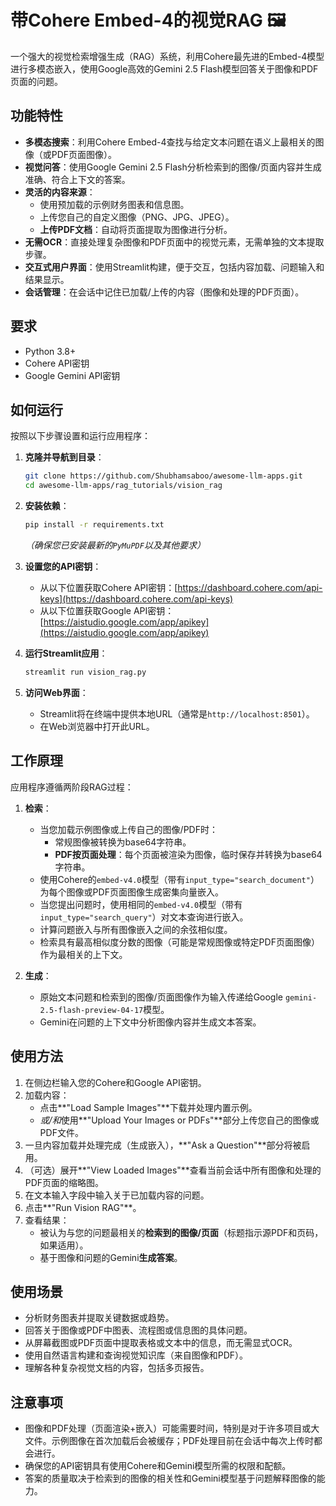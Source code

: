 # 带Cohere Embed-4的视觉RAG 🖼️

一个强大的视觉检索增强生成（RAG）系统，利用Cohere最先进的Embed-4模型进行多模态嵌入，使用Google高效的Gemini 2.5 Flash模型回答关于图像和PDF页面的问题。

## 功能特性

- **多模态搜索**：利用Cohere Embed-4查找与给定文本问题在语义上最相关的图像（或PDF页面图像）。
- **视觉问答**：使用Google Gemini 2.5 Flash分析检索到的图像/页面内容并生成准确、符合上下文的答案。
- **灵活的内容来源**：
    - 使用预加载的示例财务图表和信息图。
    - 上传您自己的自定义图像（PNG、JPG、JPEG）。
    - **上传PDF文档**：自动将页面提取为图像进行分析。
- **无需OCR**：直接处理复杂图像和PDF页面中的视觉元素，无需单独的文本提取步骤。
- **交互式用户界面**：使用Streamlit构建，便于交互，包括内容加载、问题输入和结果显示。
- **会话管理**：在会话中记住已加载/上传的内容（图像和处理的PDF页面）。

## 要求

- Python 3.8+
- Cohere API密钥
- Google Gemini API密钥

## 如何运行

按照以下步骤设置和运行应用程序：

1.  **克隆并导航到目录**：
    ```bash
    git clone https://github.com/Shubhamsaboo/awesome-llm-apps.git
    cd awesome-llm-apps/rag_tutorials/vision_rag
    ```

2.  **安装依赖**：
    ```bash
    pip install -r requirements.txt
    ```
    *（确保您已安装最新的`PyMuPDF`以及其他要求）*

3.  **设置您的API密钥**：
    - 从以下位置获取Cohere API密钥：[https://dashboard.cohere.com/api-keys](https://dashboard.cohere.com/api-keys)
    - 从以下位置获取Google API密钥：[https://aistudio.google.com/app/apikey](https://aistudio.google.com/app/apikey)

4.  **运行Streamlit应用**：
    ```bash
    streamlit run vision_rag.py
    ```

5.  **访问Web界面**：
    - Streamlit将在终端中提供本地URL（通常是`http://localhost:8501`）。
    - 在Web浏览器中打开此URL。

## 工作原理

应用程序遵循两阶段RAG过程：

1.  **检索**：
    - 当您加载示例图像或上传自己的图像/PDF时：
        - 常规图像被转换为base64字符串。
        - **PDF按页面处理**：每个页面被渲染为图像，临时保存并转换为base64字符串。
    - 使用Cohere的`embed-v4.0`模型（带有`input_type="search_document"`）为每个图像或PDF页面图像生成密集向量嵌入。
    - 当您提出问题时，使用相同的`embed-v4.0`模型（带有`input_type="search_query"`）对文本查询进行嵌入。
    - 计算问题嵌入与所有图像嵌入之间的余弦相似度。
    - 检索具有最高相似度分数的图像（可能是常规图像或特定PDF页面图像）作为最相关的上下文。

2.  **生成**：
    - 原始文本问题和检索到的图像/页面图像作为输入传递给Google `gemini-2.5-flash-preview-04-17`模型。
    - Gemini在问题的上下文中分析图像内容并生成文本答案。

## 使用方法

1.  在侧边栏输入您的Cohere和Google API密钥。
2.  加载内容：
    - 点击**"Load Sample Images"**下载并处理内置示例。
    - *或/和*使用**"Upload Your Images or PDFs"**部分上传您自己的图像或PDF文件。
3.  一旦内容加载并处理完成（生成嵌入），**"Ask a Question"**部分将被启用。
4.  （可选）展开**"View Loaded Images"**查看当前会话中所有图像和处理的PDF页面的缩略图。
5.  在文本输入字段中输入关于已加载内容的问题。
6.  点击**"Run Vision RAG"**。
7.  查看结果：
    - 被认为与您的问题最相关的**检索到的图像/页面**（标题指示源PDF和页码，如果适用）。
    - 基于图像和问题的Gemini**生成答案**。

## 使用场景

- 分析财务图表并提取关键数据或趋势。
- 回答关于图像或PDF中图表、流程图或信息图的具体问题。
- 从屏幕截图或PDF页面中提取表格或文本中的信息，而无需显式OCR。
- 使用自然语言构建和查询视觉知识库（来自图像和PDF）。
- 理解各种复杂视觉文档的内容，包括多页报告。

## 注意事项

- 图像和PDF处理（页面渲染+嵌入）可能需要时间，特别是对于许多项目或大文件。示例图像在首次加载后会被缓存；PDF处理目前在会话中每次上传时都会进行。
- 确保您的API密钥具有使用Cohere和Gemini模型所需的权限和配额。
- 答案的质量取决于检索到的图像的相关性和Gemini模型基于问题解释图像的能力。